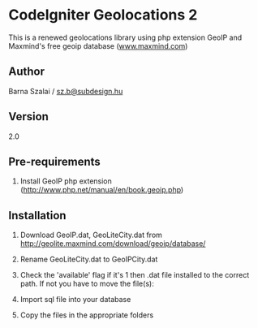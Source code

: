 # CodeIgniter Geolocations 2

This is a renewed geolocations library using php extension GeoIP and Maxmind's free geoip database (www.maxmind.com)

## Author

Barna Szalai / sz.b@subdesign.hu

## Version

2.0

## Pre-requirements

1. Install GeoIP php extension (http://www.php.net/manual/en/book.geoip.php)

## Installation

1. Download GeoIP.dat, GeoLiteCity.dat from http://geolite.maxmind.com/download/geoip/database/

2. Rename GeoLiteCity.dat to GeoIPCity.dat

3. Check the 'available' flag if it's 1 then .dat file installed to the correct path. If not you have to move the file(s):

     <?php print_r( geoip_db_get_all_info() ); ?>

4. Import sql file into your database

5. Copy the files in the appropriate folders
